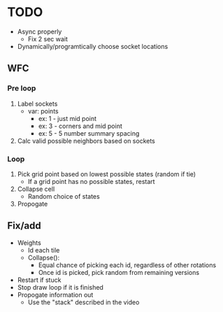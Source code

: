 # TODO

- Async properly
	- Fix 2 sec wait
- Dynamically/programtically choose socket locations

## WFC

### Pre loop

1. Label sockets
	- var: points
		- ex: 1 - just mid point
		- ex: 3 - corners and mid point
		- ex: 5 - 5 number summary spacing
2. Calc valid possible neighbors based on sockets

### Loop

1. Pick grid point based on lowest possible states (random if tie)
	- If a grid point has no possible states, restart
2. Collapse cell
	- Random choice of states
3. Propogate

## Fix/add

- Weights
    - Id each tile
    - Collapse():
        - Equal chance of picking each id, regardless of other rotations
        - Once id is picked, pick random from remaining versions
- Restart if stuck
- Stop draw loop if it is finished
- Propogate information out
    - Use the "stack" described in the video